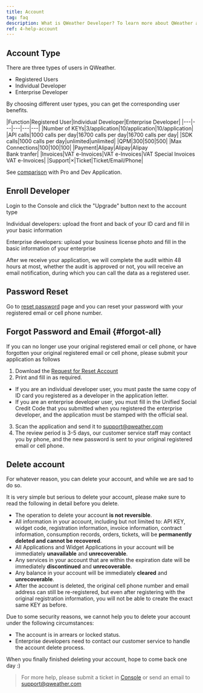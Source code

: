 ```yaml
---
title: Account
tag: faq
description: What is QWeather Developer? To learn more about QWeather account related questions and to get more free data from QWeather, please visit the our account help center.
ref: 4-help-account
---
```


## Account Type

There are three types of users in QWeather.
- Registered Users
- Individual Developer
- Enterprise Developer

By choosing different user types, you can get the corresponding user benefits. 

|Function|Registered User|Individual Developer|Enterprise Developer|
|---|---|---|---|---|
|Number of KEYs|3/application|10/application|10/application|
|API calls|1000 calls per day|16700 calls per day|16700 calls per day|
|SDK calls|1000 calls per day|unlimited|unlimited|
|QPM|300|500|500|
|Max Connections|100|100|100|
|Payment|Alipay|Alipay|Alipay<br />Bank tranfer|
|Invoices|VAT e-Invoices|VAT e-Invoices|VAT Special Invoices<br />VAT e-Invoices|
|Support|&times;|Ticket|Ticket/Email/Phone|

See [comparison](/en/help/general#biz-vs-free) with Pro and Dev Application.

## Enroll Developer

Login to the Console and click the "Upgrade" button next to the account type

Individual developers: upload the front and back of your ID card and fill in your basic information

Enterprise developers: upload your business license photo and fill in the basic information of your enterprise

After we receive your application, we will complete the audit within 48 hours at most, whether the audit is approved or not, you will receive an email notification, during which you can call the data as a registered user.

## Password Reset

Go to [reset password](https://id.qweather.com/#/forget?lang=en) page and you can reset your password with your registered email or cell phone number.

## Forgot Password and Email {#forgot-all}

If you can no longer use your original registered email or cell phone, or have forgotten your original registered email or cell phone, please submit your application as follows

1. Download the [Request for Reset Account](https://cdn.qweather.com/misc/reset-account-information-application.pdf)
2. Print and fill in as required.
  - If you are an individual developer user, you must paste the same copy of ID card you registered as a developer in the application letter.
  - If you are an enterprise developer user, you must fill in the Unified Social Credit Code that you submitted when you registered the enterprise developer, and the application must be stamped with the official seal.
3. Scan the application and send it to support@qweather.com
4. The review period is 3-5 days, our customer service staff may contact you by phone, and the new password is sent to your original registered email or cell phone.

## Delete account

For whatever reason, you can delete your account, and while we are sad to do so.

It is very simple but serious to delete your account, please make sure to read the following in detail before you delete.

- The operation to delete your account **is not reversible**.
- All information in your account, including but not limited to: API KEY, widget code, registration information, invoice information, contract information, consumption records, orders, tickets, will be **permanently deleted and cannot be recovered**.
- All Applications and Widget Applications in your account will be immediately **unavailable** and **unrecoverable**.
- Any services in your account that are within the expiration date will be immediately **discontinued** and **unrecoverable**.
- Any balance in your account will be immediately **cleared** and **unrecoverable**.
- After the account is deleted, the original cell phone number and email address can still be re-registered, but even after registering with the original registration information, you will not be able to create the exact same KEY as before.
  
Due to some security reasons, we cannot help you to delete your account under the following circumstances:

- The account is in arrears or locked status.
- Enterprise developers need to contact our customer service to handle the account delete process.

When you finally finished deleting your account, hope to come back one day :)

> For more help, please submit a ticket in [Console](https://console.qweather.com/?lang=en) or send an email to support@qweather.com